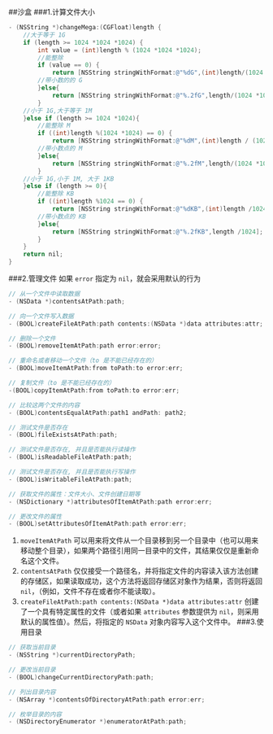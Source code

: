 ##沙盒
###1.计算文件大小 
```objective-c
- (NSString *)changeMega:(CGFloat)length {
    //大于等于 1G
    if (length >= 1024 *1024 *1024) {
        int value = (int)length % (1024 *1024 *1024);
        //能整除
        if (value == 0) {
            return [NSString stringWithFormat:@"%dG",(int)length/(1024 *1024 *1024)];
        //带小数的的 G
        }else{
            return [NSString stringWithFormat:@"%.2fG",length/(1024 *1024 *1024)];
        }
    //小于 1G,大于等于 1M
    }else if (length >= 1024 *1024){
        //能整除 M
        if ((int)length %(1024 *1024) == 0) {
            return [NSString stringWithFormat:@"%dM",(int)length / (1024 *1024)];
        //带小数点的 M
        }else{
            return [NSString stringWithFormat:@"%.2fM",length/(1024 *1024)];
        }
    //小于 1G,小于 1M, 大于 1KB
    }else if (length >= 0){
        //能整除 KB
        if ((int)length %1024 == 0) {
            return [NSString stringWithFormat:@"%dKB",(int)length /1024];
        //带小数点的 KB
        }else{
            return [NSString stringWithFormat:@"%.2fKB",length /1024];
        }
    }
    return nil;
}
```
###2.管理文件 
如果 `error` 指定为 `nil`，就会采用默认的行为

```objective-c
// 从一个文件中读取数据
- (NSData *)contentsAtPath:path;
```

```objective-c
// 向一个文件写入数据
- (BOOL)createFileAtPath:path contents:(NSData *)data attributes:attr;
```

```objective-c
// 删除一个文件
- (BOOL)removeItemAtPath:path error:error;
```

```objective-c
// 重命名或者移动一个文件（to 是不能已经存在的）
- (BOOL)moveItemAtPath:from toPath:to error:err;
```

```objective-c
// 复制文件（to 是不能已经存在的）
-(BOOL)copyItemAtPath:from toPath:to error:err;
```

```objective-c
// 比较这两个文件的内容
- (BOOL)contentsEqualAtPath:path1 andPath: path2;
```

```objective-c
// 测试文件是否存在
- (BOOL)fileExistsAtPath:path;
```

```objective-c
// 测试文件是否存在, 并且是否能执行读操作
- (BOOL)isReadableFileAtPath:path;
```

```objective-c
// 测试文件是否存在, 并且是否能执行写操作
- (BOOL)isWritableFileAtPath:path;
```

```objective-c
// 获取文件的属性：文件大小、文件创建日期等
- (NSDictionary *)attributesOfItemAtPath:path error:err;
```

```objective-c
// 更改文件的属性
- (BOOL)setAttributesOfItemAtPath:path error:err;
```

1. `moveItemAtPath`
可以用来将文件从一个目录移到另一个目录中（也可以用来移动整个目录），如果两个路径引用同一目录中的文件，其结果仅仅是重新命名这个文件。
2. `contentsAtPath`
       仅仅接受一个路径名，并将指定文件的内容读入该方法创建的存储区，如果读取成功，这个方法将返回存储区对象作为结果，否则将返回 `nil`，（例如，文件不存在或者你不能读取）。
3. `createFileAtPath:path contents:(NSData *)data attributes:attr` 创建了一个具有特定属性的文件（或者如果 `attributes` 参数提供为 `nil`，则采用默认的属性值）。然后，将指定的 `NSData` 对象内容写入这个文件中。
###3.使用目录
```objective-c
// 获取当前目录
- (NSString *)currentDirectoryPath;
```

```objective-c
// 更改当前目录
- (BOOL)changeCurrentDirectoryPath:path;
```

```objective-c
// 列出目录内容
- (NSArray *)contentsOfDirectoryAtPath:path error:err;
```

```objective-c
// 枚举目录的内容
- (NSDirectoryEnumerator *)enumeratorAtPath:path;
```




